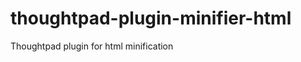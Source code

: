 thoughtpad-plugin-minifier-html
===============================

Thoughtpad plugin for html minification 
